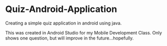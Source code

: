 # Quiz-Android-Application
Creating a simple quiz application in android using java. 

This was created in Android Studio for my Mobile Development Class. Only shows one question, but will improve in the future...hopefully.
